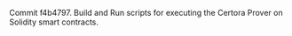Commit f4b4797.                    Build and Run scripts for executing the Certora Prover on Solidity smart contracts.